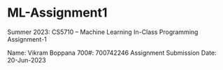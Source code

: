 # ML-Assignment1
Summer 2023: CS5710 – Machine Learning In-Class Programming Assignment-1

Name: Vikram Boppana 700#: 700742246 Assignment Submission Date: 20-Jun-2023

